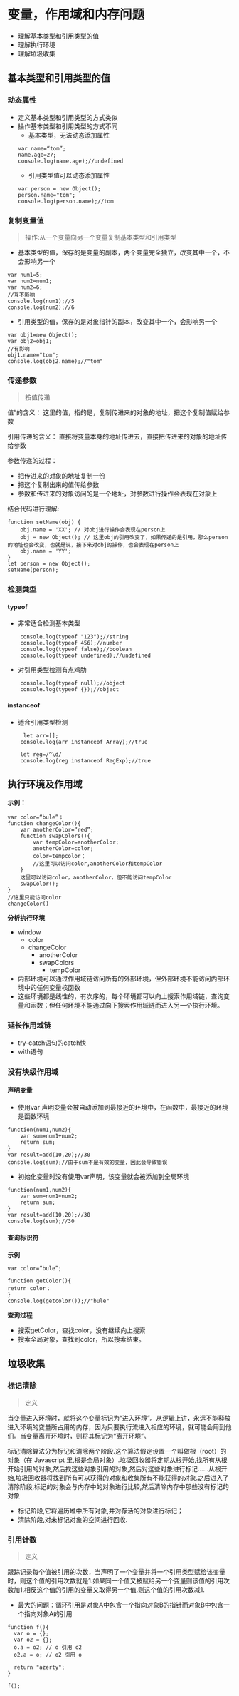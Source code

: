 # 变量，作用域和内存问题
- 理解基本类型和引用类型的值
- 理解执行环境
- 理解垃圾收集
## 基本类型和引用类型的值
### 动态属性
- 定义基本类型和引用类型的方式类似
- 操作基本类型和引用类型的方式不同
	- 基本类型，无法动态添加属性
	```
	var name=“tom”;
	name.age=27;
	console.log(name.age);//undefined
	```
	- 引用类型值可以动态添加属性
	```
	var person = new Object();
	person.name="tom";
	console.log(person.name);//tom
	```
### 复制变量值
>操作:从一个变量向另一个变量复制基本类型和引用类型
- 基本类型的值，保存的是变量的副本，两个变量完全独立，改变其中一个，不会影响另一个
```
var num1=5;
var num2=num1;
var num2=6;
//互不影响
console.log(num1);//5
console.log(num2);//6
```
- 引用类型的值，保存的是对象指针的副本，改变其中一个，会影响另一个
```
var obj1=new Object();
var obj2=obj1;
//有影响
obj1.name="tom";
console.log(obj2.name);//"tom"
```
### 传递参数
> 按值传递

值”的含义：
这里的值，指的是，复制传进来的对象的地址，把这个复制值赋给参数

引用传递的含义：
直接将变量本身的地址传进去，直接把传进来的对象的地址传给参数

参数传递的过程：
- 把传进来的对象的地址复制一份
- 把这个复制出来的值传给参数
- 参数和传进来的对象访问的是一个地址，对参数进行操作会表现在对象上

结合代码进行理解:
```
function setName(obj) {
    obj.name = 'XX'; // 对obj进行操作会表现在person上
    obj = new Object(); // 这里obj的引用改变了，如果传递的是引用，那么person的地址也会改变，也就是说，接下来对obj的操作，也会表现在person上
    obj.name = 'YY';
}
let person = new Object();
setName(person);
```
### 检测类型
#### typeof
- 非常适合检测基本类型
```
	console.log(typeof "123");//string
    console.log(typeof 456);//number
    console.log(typeof false);//boolean
    console.log(typeof undefined);//undefined
```

- 对引用类型检测有点鸡肋
```
 	console.log(typeof null);//object
    console.log(typeof {});//object
```
#### instanceof
- 适合引用类型检测
```
	 let arr=[];
    console.log(arr instanceof Array);//true

    let reg=/^\d/
    console.log(reg instanceof RegExp);//true
```
## 执行环境及作用域
**示例：**
```
var color=“bule”；
function changeColor(){
	var anotherColor=“red”;
	function swapColors(){
		var tempColor=anotherColor;
		anotherColor=color;
		color=tempcolor；
		//这里可以访问color,anotherColor和tempColor
	}
	这里可以访问color，anotherColor，但不能访问tempColor
	swapColor();
}
//这里只能访问color
changeColor()
```
**分析执行环境**
- window
	- color
	- changeColor
		- anotherColor
		- swapColors
			- tempColor
- 内部环境可以通过作用域链访问所有的外部环境，但外部环境不能访问内部环境中的任何变量核函数
- 这些环境都是线性的，有次序的，每个环境都可以向上搜索作用域链，查询变量和函数；但任何环境不能通过向下搜索作用域链而进入另一个执行环境。
### 延长作用域链
- try-catch语句的catch快
- with语句
### 没有块级作用域
#### 声明变量
- 使用var 声明变量会被自动添加到最接近的环境中，在函数中，最接近的环境是函数环境
```
function(num1,num2){
	var sum=num1+num2;
	return sum;
}
var result=add(10,20);//30
console.log(sum);//由于sum不是有效的变量，因此会导致错误
```
- 初始化变量时没有使用var声明，该变量就会被添加到全局环境
```
function(num1,num2){
	var sum=num1+num2;
	return sum;
}
var result=add(10,20);//30
console.log(sum);//30
```
#### 查询标识符
**示例**
```
var color=“bule”;

function getColor(){
return color；
}
console.log(getcolor());//"bule"
```
**查询过程**
- 搜索getColor，查找color，没有继续向上搜索
- 搜索全局对象，查找到color，所以搜索结束。
## 垃圾收集
### 标记清除
>定义

当变量进入环境时，就将这个变量标记为“进入环境”。从逻辑上讲，永远不能释放进入环境的变量所占用的内存，因为只要执行流进入相应的环境，就可能会用到他们。当变量离开环境时，则将其标记为“离开环境”。

标记清除算法分为标记和清除两个阶段.这个算法假定设置一个叫做根（root）的对象（在 Javascript 里,根是全局对象）.垃圾回收器将定期从根开始,找所有从根开始引用的对象,然后找这些对象引用的对象,然后对这些对象进行标记……从根开始,垃圾回收器将找到所有可以获得的对象和收集所有不能获得的对象.之后进入了清除阶段,标记的对象会与内存中的对象进行比较,然后清除内存中那些没有标记的对象
- 标记阶段,它将遍历堆中所有对象,并对存活的对象进行标记；
- 清除阶段,对未标记对象的空间进行回收.

### 引用计数
>定义

跟踪记录每个值被引用的次数，当声明了一个变量并将一个引用类型赋给该变量时，则这个值的引用次数就是1.如果同一个值又被赋给另一个变量则该值的引用次数加1.相反这个值的引用的变量又取得另一个值.则这个值的引用次数减1.

- 最大的问题：循环引用是对象A中包含一个指向对象B的指针而对象B中包含一个指向对象A的引用
```
function f(){
  var o = {};
  var o2 = {};
  o.a = o2; // o 引用 o2
  o2.a = o; // o2 引用 o

  return "azerty";
}

f();
```

